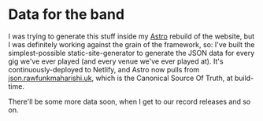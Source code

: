 # Data for the band

I was trying to generate this stuff inside my [Astro](https://astro.build/) rebuild of the website, but I was definitely working against the grain of the framework, so: I've built the simplest-possible static-site-generator to generate the JSON data for every gig we've ever played (and every venue we've ever played at). It's continuously-deployed to Netlify, and Astro now pulls from [json.rawfunkmaharishi.uk](https://json.rawfunkmaharishi.uk/gigs.json), which is the Canonical Source Of Truth, at build-time.

There'll be some more data soon, when I get to our record releases and so on.
